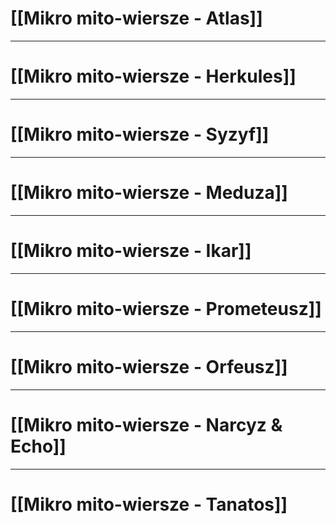 # [[Mikro mito-wiersze - Atlas]]

---
# [[Mikro mito-wiersze - Herkules]]

---
# [[Mikro mito-wiersze - Syzyf]]

---
# [[Mikro mito-wiersze - Meduza]]

---
# [[Mikro mito-wiersze - Ikar]]

---
# [[Mikro mito-wiersze - Prometeusz]]

----
# [[Mikro mito-wiersze - Orfeusz]]

----
# [[Mikro mito-wiersze - Narcyz & Echo]]

---
# [[Mikro mito-wiersze - Tanatos]]